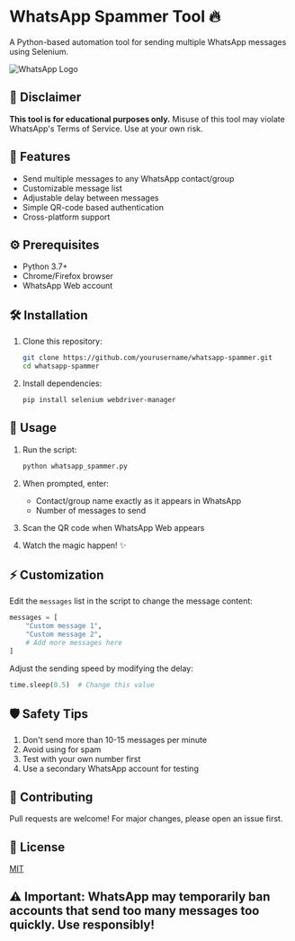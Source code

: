 # WhatsApp Spammer Tool 🔥

A Python-based automation tool for sending multiple WhatsApp messages using Selenium.

![WhatsApp Logo](https://upload.wikimedia.org/wikipedia/commons/6/6b/WhatsApp.svg)

## 📌 Disclaimer

**This tool is for educational purposes only.** Misuse of this tool may violate WhatsApp's Terms of Service. Use at your own risk.

## 🌟 Features

- Send multiple messages to any WhatsApp contact/group
- Customizable message list
- Adjustable delay between messages
- Simple QR-code based authentication
- Cross-platform support

## ⚙️ Prerequisites

- Python 3.7+
- Chrome/Firefox browser
- WhatsApp Web account

## 🛠️ Installation

1. Clone this repository:

   ```bash
   git clone https://github.com/yourusername/whatsapp-spammer.git
   cd whatsapp-spammer
   ```

2. Install dependencies:
   ```bash
   pip install selenium webdriver-manager
   ```

## 🚀 Usage

1. Run the script:

   ```bash
   python whatsapp_spammer.py
   ```

2. When prompted, enter:

   - Contact/group name exactly as it appears in WhatsApp
   - Number of messages to send

3. Scan the QR code when WhatsApp Web appears

4. Watch the magic happen! ✨

## ⚡ Customization

Edit the `messages` list in the script to change the message content:

```python
messages = [
    "Custom message 1",
    "Custom message 2",
    # Add more messages here
]
```

Adjust the sending speed by modifying the delay:

```python
time.sleep(0.5)  # Change this value
```

## 🛡️ Safety Tips

1. Don't send more than 10-15 messages per minute
2. Avoid using for spam
3. Test with your own number first
4. Use a secondary WhatsApp account for testing

## 🤝 Contributing

Pull requests are welcome! For major changes, please open an issue first.

## 📜 License

[MIT](https://choosealicense.com/licenses/mit/)

## **⚠️ Important:** WhatsApp may temporarily ban accounts that send too many messages too quickly. Use responsibly!
